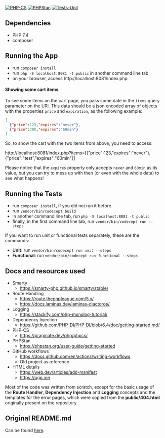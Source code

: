 [![PHP-CS](https://github.com/LilianaLessa/planet-interview-challenge/actions/workflows/phpcs.yml/badge.svg)](https://github.com/LilianaLessa/planet-interview-challenge/actions/workflows/phpcs.yml)
[![PHPStan](https://github.com/LilianaLessa/planet-interview-challenge/actions/workflows/phpstan.yml/badge.svg)](https://github.com/LilianaLessa/planet-interview-challenge/actions/workflows/phpstan.yml)
[![Tests-Unit](https://github.com/LilianaLessa/planet-interview-challenge/actions/workflows/tests_unit.yml/badge.svg)](https://github.com/LilianaLessa/planet-interview-challenge/actions/workflows/tests_unit.yml)

## Dependencies

- PHP 7.4
- composer

## Running the App
- run `composer install`
- run `php -S localhost:8081 -t public` in another command line tab
- on your browser, access http://localhost:8081/index.php

#### Showing some cart items
To see some items on the cart page, you pass some date in the `items` query parameter on the  URI. 
This data should be a json encoded array of objects with the properties `price` and `expiration`, as the following example:

```json
[
  {"price":123,"expires":"never"},
  {"price":200,"expires":"60min"}
]
```

So, to show the cart with the two items from above, 
you need to access:

http://localhost:8081/index.php?items=[{"price":123,"expires":"never"},{"price":"test","expires":"60min"}]

Please notice that the `expires` property only accepts `never` and `60min` as its value, 
but you can try to mess up with then (or even with the whole data) to see what happens!

## Running the Tests
- run `composer install`, if you did not run it before.
- run `vendor/bin/codecept build`
- in another command line tab, run `php -S localhost:8081 -t public` 
- finally, in the first command line tab, run `vendor/bin/codecept run --steps`

If you want to run unit or functional tests separately, these are the commands: 

- **Unit**:  run `vendor/bin/codecept run unit --steps`
- **Functional**:  run `vendor/bin/codecept run functional --steps`

## Docs and resources used

- Smarty
  - https://smarty-php.github.io/smarty/stable/
- Route Handling
  - https://route.thephpleague.com/5.x/
  - https://docs.laminas.dev/laminas-diactoros/
- Logging
  - https://stackify.com/php-monolog-tutorial/
- Dependency Injection
  - https://github.com/PHP-DI/PHP-DI/blob/6.4/doc/getting-started.md/
- PHP-CS
  - https://pragmate.dev/php/phpcs/
- PHPStan
  - https://phpstan.org/user-guide/getting-started
- GitHub workflows
  - https://docs.github.com/en/actions/writing-workflows
  - Old project as reference
- HTML details
  - https://web.dev/articles/add-manifest
  - https://ogp.me

Most of the code was written from scratch, except for the basic usage of the 
**Route Handler**, **Dependency Injection** and **Logging** concepts 
and the templates for the error pages, which were copied from 
the **public/404.html** originally present on the repository. 

## Original README.md

Can be found [here](README_original.md).